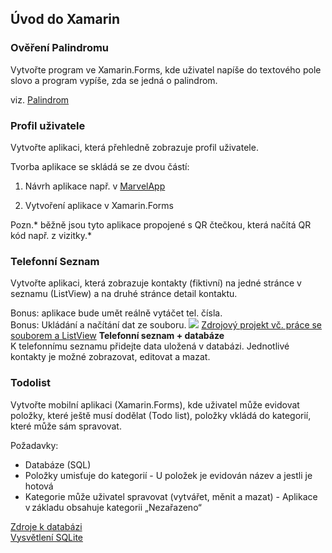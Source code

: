 ## Úvod do Xamarin

### Ověření Palindromu

 Vytvořte program ve Xamarin.Forms, kde uživatel napíše do textového pole slovo a program vypíše, zda se jedná o palindrom. 

viz. [Palindrom](#pole)

### Profil uživatele

 Vytvořte aplikaci, která přehledně zobrazuje profil uživatele. 

Tvorba aplikace se skládá se ze dvou částí:

1.  Návrh aplikace např. v [MarvelApp]( https://marvelapp.com/)

2.  Vytvoření aplikace v Xamarin.Forms

Pozn.* běžně jsou tyto aplikace propojené s QR čtečkou, která načítá QR kód např. z vizitky.*

### Telefonní Seznam

Vytvořte aplikaci, která zobrazuje kontakty (fiktivní) na jedné stránce v seznamu (ListView) a na druhé stránce detail kontaktu.

Bonus: aplikace bude umět reálně vytáčet tel. čísla.  
 Bonus: Ukládání a načítání dat ze souboru. ![](http://i-cdn.phonearena.com/images/articles/127521-image/Contacts-2-current-Android-L-Preview.jpg) [Zdrojový projekt vč. práce se souborem a ListView](https://github.com/malyda/Xamarin-ListView) **Telefonní seznam + databáze**  
 K telefonnímu seznamu přidejte data uložená v databázi. Jednotlivé kontakty je možné zobrazovat, editovat a mazat. 

### Todolist

Vytvořte mobilní aplikaci (Xamarin.Forms), kde uživatel může evidovat položky, které ještě musí dodělat (Todo list), položky vkládá do kategorií, které může sám spravovat.

 Požadavky: 

*   Databáze (SQL) 
*   Položky umisťuje do kategorií - U položek je evidován název a jestli je hotová 
*   Kategorie může uživatel spravovat (vytvářet, měnit a mazat) - Aplikace v základu obsahuje kategorii „Nezařazeno“ 

 [Zdroje k databázi](https://github.com/malyda/Xamarin-SQLite)  
 [Vysvětlení SQLite](https://ucitel.sps-prosek.cz/~maly/PRG/materials/xamarin/#sqlite) 